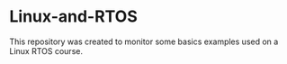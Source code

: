 # Linux-and-RTOS

This repository was created to monitor some basics examples used on a Linux RTOS course.
